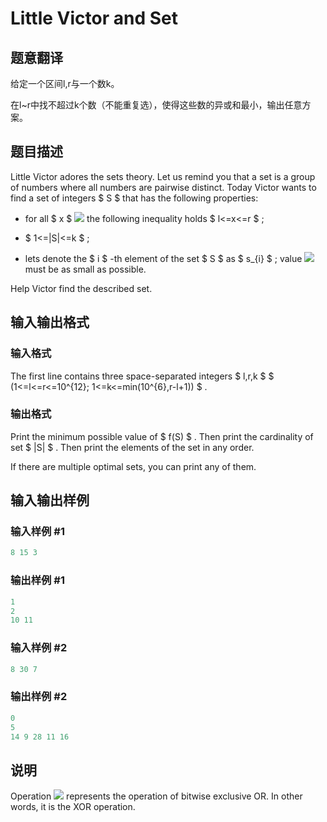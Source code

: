 # Little Victor and Set

## 题意翻译

给定一个区间l,r与一个数k。

在l~r中找不超过k个数（不能重复选），使得这些数的异或和最小，输出任意方案。

## 题目描述

Little Victor adores the sets theory. Let us remind you that a set is a group of numbers where all numbers are pairwise distinct. Today Victor wants to find a set of integers $ S $ that has the following properties:

- for all $ x $ ![](https://cdn.luogu.com.cn/upload/vjudge_pic/CF460D/26c8948a606517ebae5f50ff9b8fc7d91f76f3df.png) the following inequality holds $ l<=x<=r $ ;

- $ 1<=|S|<=k $ ;

- lets denote the $ i $ -th element of the set $ S $ as $ s_{i} $ ; value ![](https://cdn.luogu.com.cn/upload/vjudge_pic/CF460D/7523823a9f324064de1df35c0e0503740f7be786.png) must be as small as possible.

Help Victor find the described set.

## 输入输出格式

### 输入格式

The first line contains three space-separated integers $ l,r,k $ $ (1<=l<=r<=10^{12}; 1<=k<=min(10^{6},r-l+1)) $ .

### 输出格式

Print the minimum possible value of $ f(S) $ . Then print the cardinality of set $ |S| $ . Then print the elements of the set in any order.

If there are multiple optimal sets, you can print any of them.

## 输入输出样例

### 输入样例 #1

```cpp
8 15 3

```
### 输出样例 #1

```cpp
1
2
10 11

```
### 输入样例 #2

```cpp
8 30 7

```
### 输出样例 #2

```cpp
0
5
14 9 28 11 16

```
## 说明

Operation ![](https://cdn.luogu.com.cn/upload/vjudge_pic/CF460D/a0b0fe9e9428287337c0277ea02ca07fcf0a01a7.png) represents the operation of bitwise exclusive OR. In other words, it is the XOR operation.

